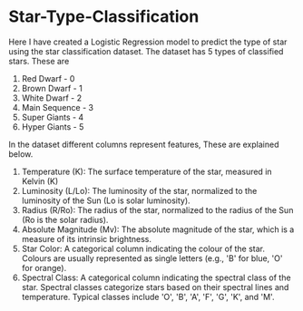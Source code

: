 # Star-Type-Classification
Here I have created a Logistic Regression model to predict the type of star using the star classification dataset. 
The dataset has 5 types of classified stars. These are

1. Red Dwarf - 0
2. Brown Dwarf - 1
3. White Dwarf - 2
4. Main Sequence - 3
5. Super Giants - 4
6. Hyper Giants - 5

In the dataset different columns represent features, These are explained below.

1. Temperature (K): The surface temperature of the star, measured in Kelvin (K)
2. Luminosity (L/Lo): The luminosity of the star, normalized to the luminosity of the Sun (Lo is solar luminosity).
3. Radius (R/Ro): The radius of the star, normalized to the radius of the Sun (Ro is the solar radius).
4. Absolute Magnitude (Mv): The absolute magnitude of the star, which is a measure of its intrinsic brightness.
5. Star Color: A categorical column indicating the colour of the star. Colours are usually represented as single letters (e.g., 'B' for blue, 'O' for orange).
6. Spectral Class: A categorical column indicating the spectral class of the star. Spectral classes categorize stars based on their spectral lines and temperature. Typical classes include 'O', 'B', 'A', 'F', 'G', 'K', and 'M'.
